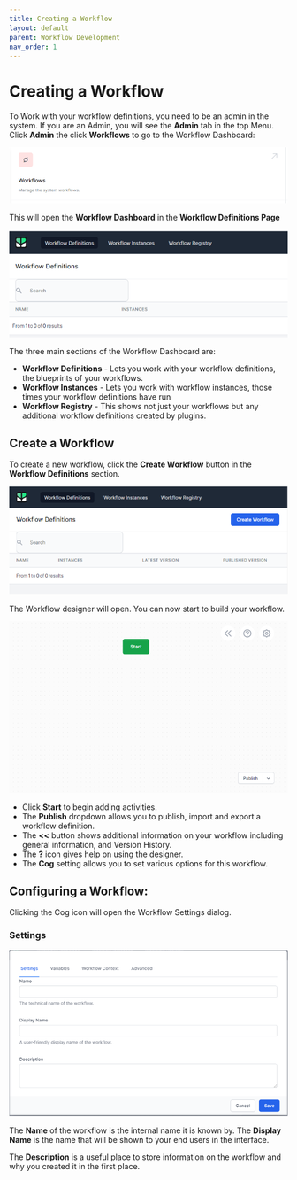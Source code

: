 ```yaml
---
title: Creating a Workflow
layout: default
parent: Workflow Development
nav_order: 1
---
```


# Creating a Workflow

To Work with your workflow definitions, you need to be an admin in the system. If you are an Admin, you will see the **Admin** tab in the top Menu. Click **Admin** the click **Workflows** to go to the Workflow Dashboard:

![](2023-02-02-09-48-20.png)

This will open the **Workflow Dashboard** in the **Workflow Definitions Page**

![](2023-02-02-09-49-23.png)

The three main sections of the Workflow Dashboard are:

- **Workflow Definitions** - Lets you work with your workflow definitions, the blueprints of your workflows.
- **Workflow Instances** - Lets you work with workflow instances, those times your workflow definitions have run
- **Workflow Registry** - This shows not just your workflows but any additional workflow definitions created by plugins.

## Create a Workflow
To create a new workflow, click the **Create Workflow** button in the **Workflow Definitions** section.

![](2023-02-02-09-51-57.png)

The Workflow designer will open. You can now start to build your workflow.

![](2023-02-02-09-55-25.png)

- Click **Start** to begin adding activities.
- The **Publish** dropdown allows you to publish, import and export a workflow definition.
- The **<<** button shows additional information on your workflow including general information, and Version History.
- The **?** icon gives help on using the designer.
- The **Cog** setting allows you to set various options for this workflow.

## Configuring a Workflow:

Clicking the Cog icon will open the Workflow Settings dialog.

### Settings
![](2023-02-02-09-58-38.png)


The **Name** of the workflow is the internal name it is known by.
The **Display Name** is the name that will be shown to your end users in the interface.

The **Description** is a useful place to store information on the workflow and why you created it in the first place.



